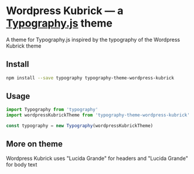 # Wordpress Kubrick — a <a href='https://github.com/kyleamathews/typography.js'>Typography.js</a> theme

A theme for Typography.js inspired by the typography of the Wordpress Kubrick theme

## Install
```bash
npm install --save typography typography-theme-wordpress-kubrick
```
## Usage
```javascript
import Typography from 'typography'
import wordpressKubrickTheme from 'typography-theme-wordpress-kubrick'

const typography = new Typography(wordpressKubrickTheme)
```
## More on theme

Wordpress Kubrick uses "Lucida Grande" for headers and "Lucida Grande" for body text
